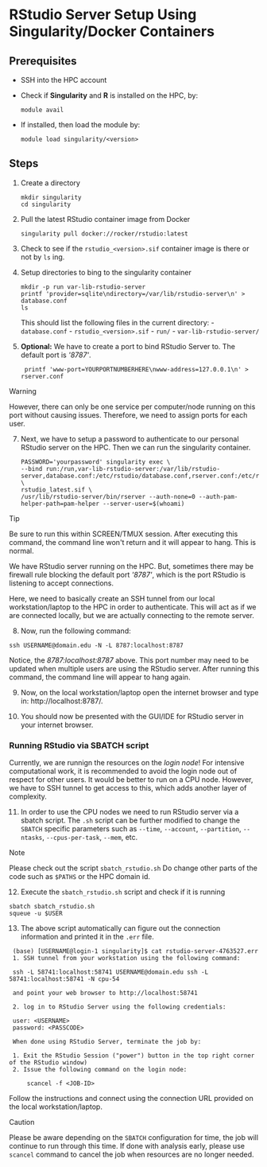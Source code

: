 # RStudio Server Setup Using Singularity/Docker Containers

## Prerequisites

* SSH into the HPC account
  
* Check if **Singularity** and **R** is installed on the HPC, by:
    ```{bash}
    module avail
    ```

* If installed, then load the module by:
    ```{bash}
    module load singularity/<version>
    ```

## Steps

1. Create a directory
    ```{bash}
    mkdir singularity
    cd singularity
    ```

2. Pull the latest RStudio container image from Docker
    ```{bash}
    singularity pull docker://rocker/rstudio:latest
    ```

3. Check to see if the `rstudio_<version>.sif` container image is there or not by  `ls` ing.

4. Setup directories to bing to the singularity container
   ```{bash}
   mkdir -p run var-lib-rstudio-server
   printf 'provider=sqlite\ndirectory=/var/lib/rstudio-server\n' > database.conf
   ls
   ```
   This should list the following files in the current directory:
        - `database.conf`
        - `rstudio_<version>.sif`
        - `run/`
        - `var-lib-rstudio-server/`

6. **Optional:** We have to create a port to bind RStudio Server to. The default port is *'8787'*.
   ```{bash}
    printf 'www-port=YOURPORTNUMBERHERE\nwww-address=127.0.0.1\n' > rserver.conf
    ```

> [!WARNING]
> However, there can only be one service per computer/node running on this port without causing issues.
> Therefore, we need to assign ports for each user.
    
7. Next, we have to setup a password to authenticate to our personal RStudio server on the HPC. Then we can run the singularity container.
   ```{bash}
   PASSWORD='yourpassword' singularity exec \
   --bind run:/run,var-lib-rstudio-server:/var/lib/rstudio-server,database.conf:/etc/rstudio/database.conf,rserver.conf:/etc/rstudio/rserver.conf  \
   rstudio_latest.sif \
   /usr/lib/rstudio-server/bin/rserver --auth-none=0 --auth-pam-helper-path=pam-helper --server-user=$(whoami)
   ```

> [!TIP]
> Be sure to run this within SCREEN/TMUX session. After executing this command, the command line won't return and it will appear to hang. This is normal.

We have RStudio server running on the HPC. But, sometimes there may be firewall rule blocking the default port *'8787'*, which is the port RStudio is listening to accept connections.

Here, we need to basically create an SSH tunnel from our local workstation/laptop to the HPC in order to authenticate. This will act as if we are connected locally, but we are actually connecting to the remote server.

8. Now, run the following command:
```{bash}
ssh USERNAME@domain.edu -N -L 8787:localhost:8787
```
Notice, the *8787:localhost:8787* above. This port number may need to be updated when multiple users are using the RStudio server. After running this command, the command line will appear to hang again.

9. Now, on the local workstation/laptop open the internet browser and type in: http://localhost:8787/.

10. You should now be presented with the GUI/IDE for RStudio server in your internet browser.


### Running RStudio via SBATCH script

Currently, we are runnign the resources on the *login node*! For intensive computational work, it is recommended to avoid the login node out of respect for other users. It would be better to run on a CPU node. However, we have to SSH tunnel to get access to this, which adds another layer of complexity.

11. In order to use the CPU nodes we need to run RStudio server via a sbatch script. The `.sh` script can be further modified to change the `SBATCH` specific parameters such as `--time`, `--account`, `--partition`, `--ntasks`, `--cpus-per-task`, `--mem`, etc. 

> [!NOTE]
> Please check out the script `sbatch_rstudio.sh`
> Do change other parts of the code such as `$PATHS` or the HPC domain id.

12. Execute the `sbatch_rstudio.sh` script and check if it is running
   ```{bash}
   sbatch sbatch_rstudio.sh
   squeue -u $USER
   ```

13. The above script automatically can figure out the connection information and printed it in the `.err` file. 
   ```{bash}
    (base) [USERNAME@login-1 singularity]$ cat rstudio-server-4763527.err
    1. SSH tunnel from your workstation using the following command:

    ssh -L 58741:localhost:58741 USERNAME@domain.edu ssh -L 58741:localhost:58741 -N cpu-54

    and point your web browser to http://localhost:58741

    2. log in to RStudio Server using the following credentials:

    user: <USERNAME>
    password: <PASSCODE>

    When done using RStudio Server, terminate the job by:

    1. Exit the RStudio Session ("power") button in the top right corner of the RStudio window)
    2. Issue the following command on the login node:

        scancel -f <JOB-ID>
   ```
   Follow the instructions and connect using the connection URL provided on the local workstation/laptop.

> [!CAUTION]
> Please be aware depending on the `SBATCH` configuration for time, the job will continue to run through this time.
> If done with analysis early, please use `scancel` command to cancel the job when resources are no longer needed.



